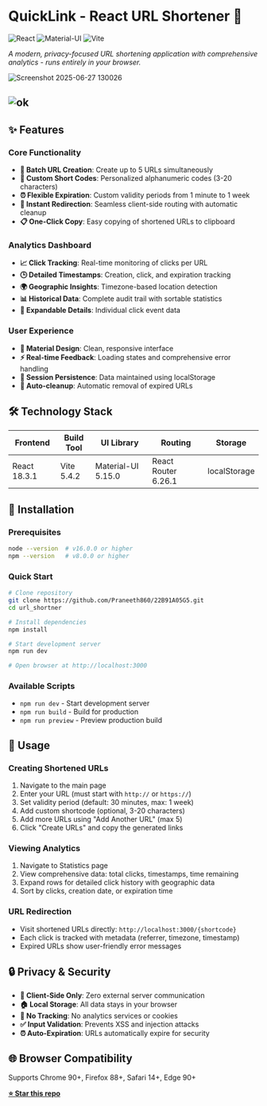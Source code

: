 # QuickLink - React URL Shortener 🚀

![React](https://img.shields.io/badge/React-20232A?style=for-the-badge&logo=react&logoColor=61DAFB)
![Material-UI](https://img.shields.io/badge/Material--UI-0081CB?style=for-the-badge&logo=material-ui&logoColor=white)
![Vite](https://img.shields.io/badge/vite-%23646CFF.svg?style=for-the-badge&logo=vite&logoColor=white)

*A modern, privacy-focused URL shortening application with comprehensive analytics - runs entirely in your browser.*

![Screenshot 2025-06-27 130026](https://github.com/user-attachments/assets/ad7d02b8-2bfa-433d-8ebb-be7c83341e44)

![ok](https://github.com/user-attachments/assets/0656def3-b860-4d38-870d-62880316ee6f)
---

## ✨ Features

### Core Functionality
- **📎 Batch URL Creation**: Create up to 5 URLs simultaneously
- **🎨 Custom Short Codes**: Personalized alphanumeric codes (3-20 characters)
- **⏰ Flexible Expiration**: Custom validity periods from 1 minute to 1 week
- **🔄 Instant Redirection**: Seamless client-side routing with automatic cleanup
- **📋 One-Click Copy**: Easy copying of shortened URLs to clipboard

### Analytics Dashboard
- **📈 Click Tracking**: Real-time monitoring of clicks per URL
- **🕒 Detailed Timestamps**: Creation, click, and expiration tracking
- **🌍 Geographic Insights**: Timezone-based location detection
- **📊 Historical Data**: Complete audit trail with sortable statistics
- **🔽 Expandable Details**: Individual click event data

### User Experience
- **🎯 Material Design**: Clean, responsive interface
- **⚡ Real-time Feedback**: Loading states and comprehensive error handling
- **💾 Session Persistence**: Data maintained using localStorage
- **🧹 Auto-cleanup**: Automatic removal of expired URLs

## 🛠️ Technology Stack

| Frontend | Build Tool | UI Library | Routing | Storage |
|----------|------------|------------|---------|----------|
| React 18.3.1 | Vite 5.4.2 | Material-UI 5.15.0 | React Router 6.26.1 | localStorage |

## 🚀 Installation

### Prerequisites
```bash
node --version  # v16.0.0 or higher
npm --version   # v8.0.0 or higher
```

### Quick Start
```bash
# Clone repository
git clone https://github.com/Praneeth860/22B91A05G5.git
cd url_shortner

# Install dependencies
npm install

# Start development server
npm run dev

# Open browser at http://localhost:3000
```

### Available Scripts
- `npm run dev` - Start development server
- `npm run build` - Build for production  
- `npm run preview` - Preview production build

## 📖 Usage

### Creating Shortened URLs
1. Navigate to the main page
2. Enter your URL (must start with `http://` or `https://`)
3. Set validity period (default: 30 minutes, max: 1 week)
4. Add custom shortcode (optional, 3-20 characters)
5. Add more URLs using "Add Another URL" (max 5)
6. Click "Create URLs" and copy the generated links

### Viewing Analytics
1. Navigate to Statistics page
2. View comprehensive data: total clicks, timestamps, time remaining
3. Expand rows for detailed click history with geographic data
4. Sort by clicks, creation date, or expiration time

### URL Redirection
- Visit shortened URLs directly: `http://localhost:3000/{shortcode}`
- Each click is tracked with metadata (referrer, timezone, timestamp)
- Expired URLs show user-friendly error messages

## 🔒 Privacy & Security

- **🔐 Client-Side Only**: Zero external server communication
- **🏠 Local Storage**: All data stays in your browser
- **🚫 No Tracking**: No analytics services or cookies
- **✅ Input Validation**: Prevents XSS and injection attacks
- **⏰ Auto-Expiration**: URLs automatically expire for security

## 🌐 Browser Compatibility

Supports Chrome 90+, Firefox 88+, Safari 14+, Edge 90+


**[⭐ Star this repo](https://github.com/Praneeth860/22B91A05G5)**


